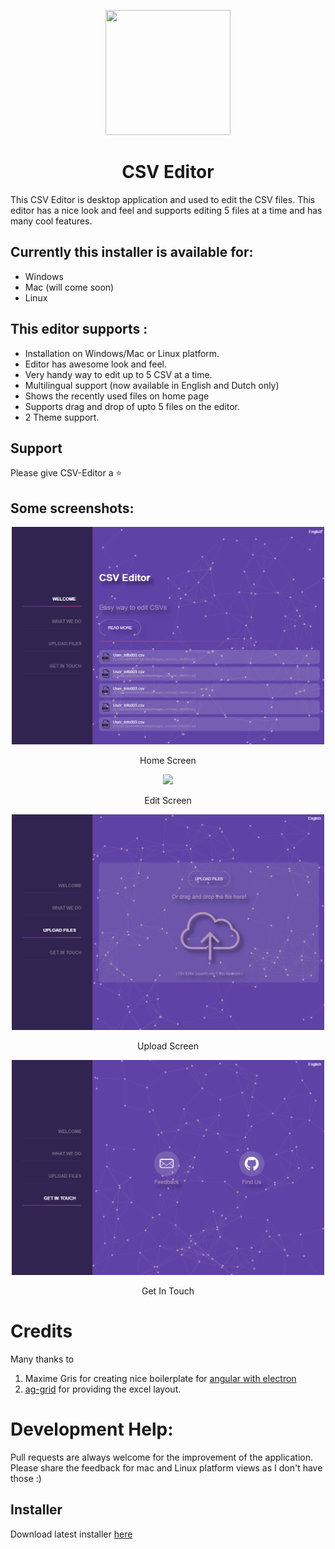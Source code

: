 

<p align="center">
  <img height="200px" width="200px" style="text-align: center;" src="https://github.com/ritsrivastava01/CSV-Editor/blob/master/src/favicon.512x512.png">
  <h1 align="center">CSV Editor</h1>
</p>

This CSV Editor is desktop application and used to edit the CSV files.
This editor has a nice look and feel and supports editing 5 files at a time and has many cool features.

## Currently this installer is available for:

- Windows
- Mac (will come soon)
- Linux

## This editor supports :
- Installation on Windows/Mac or Linux platform.
- Editor has awesome look and feel.
- Very handy way to edit up to 5 CSV at a time.
- Multilingual support (now available in English and Dutch only)
- Shows the recently used files on home page
- Supports drag and drop of upto 5 files on the editor.
- 2 Theme support.

## Support
Please give CSV-Editor a :star:

## Some screenshots:
<p align="center">
<img  width="500"   src ="https://github.com/ritsrivastava01/CSV-Editor/blob/master/src/assets/app-images/home.PNG" />
  
<p align="center">
<p align="center">Home Screen</p>

<p align="center">
<img  width="500"   src ="https://github.com/ritsrivastava01/CSV-Editor/blob/master/src/assets/app-images/multiple_file.PNG" />
  
</p>
<p align="center">Edit Screen</p>

<p align="center">
<img  width="500"   src ="https://github.com/ritsrivastava01/CSV-Editor/blob/master/src/assets/app-images/upload.PNG" />
  
</p>
<p align="center">Upload Screen</p>

<p align="center">
<img  width="500"   src ="https://github.com/ritsrivastava01/CSV-Editor/blob/master/src/assets/app-images/getInTouch.PNG" />
  
</p>
<p align="center">Get In Touch</p>


# Credits

Many thanks to

1. Maxime Gris for creating nice boilerplate for [angular with electron](https://github.com/maximegris/angular-electron)
2. [ag-grid](https://www.ag-grid.com/) for providing the excel layout.

# Development Help:

Pull requests are always welcome for the improvement of the application. Please share the feedback for mac and Linux platform views as I don't have those :)

## Installer

Download latest installer [here](https://github.com/ritsrivastava01/CSV-Editor/releases)
